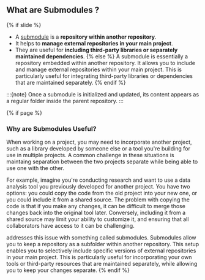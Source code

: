 ## What are <i class="fab fa-git"></i> Submodules <i class="fa-solid fa-folder-tree"></i>?
{% if slide %}
- A [<i class="fab fa-git"></i> submodule](https://git-scm.com/book/en/v2/Git-Tools-Submodules) <i class="fa-solid fa-folder-tree"></i> is a **repository within another repository**.
- It helps to **manage external repositories in your main project**.
- They are useful for **including third-party libraries or separately maintained dependencies**.
{% else %}
A <i class="fab fa-git"></i> submodule is essentially a repository embedded within another repository. 
It allows you to include and manage external repositories within your main project. 
This is particularly useful for integrating third-party libraries or dependencies that are maintained separately.
{% endif %}

:::{note}
Once a submodule is initialized and updated, its content appears as a regular folder inside the parent repository.
:::

{% if page %}

### Why are Submodules Useful?

When working on a project, you may need to incorporate another project, such as a library developed by someone else or a tool you're building for use in multiple projects.
A common challenge in these situations is maintaing separation between the two projects separate while being able to use one with the other.

For example, imagine you're conducting research and want to use a data analysis tool you previously developed for another project.
You have two options: you could copy the code from the old project into your new one, or you could include it from a shared source. 
The problem with copying the code is that if you make any changes, it can be difficult to merge those changes back into the original tool later.
Conversely, including it from a shared source may limit your ability to customize it, and ensuring that all collaborators have access to it can be challenging.

<i class="fab fa-git"></i> addresses this issue with something called submodules.
Submodules allow you to keep a <i class="fab fa-git"></i> repository as a subfolder within another <i class="fab fa-git"></i> repository.
This setup enables you to selectively include specific versions of external repositories in your main project.
This is particularly useful for incorporating your own tools or third-party resources that are maintained separately, while allowing you to keep your changes separate.
{% endif %}

